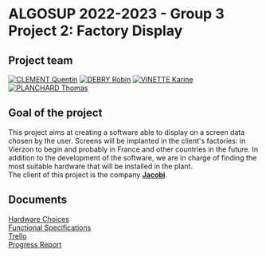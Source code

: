 # ALGOSUP 2022-2023 - Group 3 <br> Project 2: Factory Display

## Project team
[![CLEMENT Quentin](https://avatars.githubusercontent.com/u/91249878?s=64)](https://github.com/Quentin-Clement)
[![DEBRY Robin](https://avatars.githubusercontent.com/u/91249812?s=64)](https://github.com/robin-debry)
[![VINETTE Karine](https://avatars.githubusercontent.com/u/71769675?s=64)](https://github.com/KarineVinette)
[![PLANCHARD Thomas](https://avatars.githubusercontent.com/u/91249646?s=64)](https://github.com/thomas-planchard)

## Goal of the project

This project aims at creating a software able to display on a screen data chosen by the user. Screens will be implanted in the client's factories: in Vierzon to begin and probably in France and other countries in the future. In addition to the development of the software, we are in charge of finding the most suitable hardware that will be installed in the plant.
<br>
The client of this project is the company [**Jacobi**](https://www.jacobi.net/fr/).

## Documents

[Hardware Choices](hardware.md) <br>
[Functional Specifications](Documents/functional//Functional.md) <br>
[Trello](https://trello.com/b/XybHzKnD/retroplanning) <br>
[Progress Report](Documents/progress_report/Progress_Report.md) <br>

<!-- [Technical Specifications](Documents/Technical-Specifications.md) <br> -->
<!-- [Software Architecture Design](Documents/Software-Architecture-Design.png) <br> -->